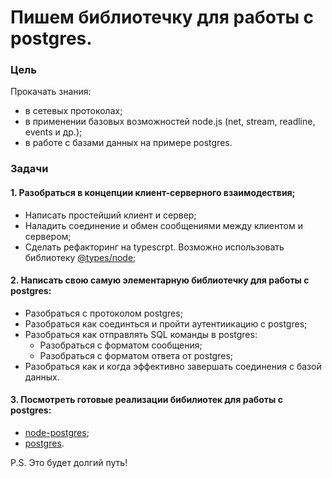 # Пишем библиотечку для работы с postgres.

### Цель

Прокачать знания:

- в сетевых протоколах;
- в применении базовых возможностей node.js (net, stream, readline, events и др.);
- в работе с базами данных на примере postgres.

### Задачи

#### 1. Разобраться в концепции клиент-серверного взаимодествия;

- Написать простейший клиент и сервер;
- Наладить соединение и обмен сообщениями между клиентом и сервером;
- Сделать рефакторинг на typescrpt. Возможно использовать библиотеку [@types/node](https://www.npmjs.com/package/@types/node);

#### 2. Написать свою самую элементарную библиотечку для работы с postgres:

- Разобраться с протоколом postgres;
- Разобраться как соединться и пройти аутентиикацию с postgres;
- Разобраться как отправлять SQL команды в postgres:
  - Разобраться с форматом сообщения;
  - Разобраться с форматом ответа от postgres;
- Разобраться как и когда эффективно завершать соединения с базой данных.

#### 3. Посмотреть готовые реализации бибилиотек для работы с postgres:

- [node-postgres](https://github.com/brianc/node-postgres);
- [postgres](https://github.com/porsager/postgres).

P.S. Это будет долгий путь!

